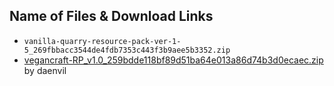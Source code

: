 ## Name of Files & Download Links

- ```vanilla-quarry-resource-pack-ver-1-5_269fbbacc3544de4fdb7353c443f3b9aee5b3352.zip```
- [vegancraft-RP_v1.0_259bdde118bf89d51ba64e013a86d74b3d0ecaec.zip](https://www.planetminecraft.com/data-pack/plant-based-foods/) by daenvil
